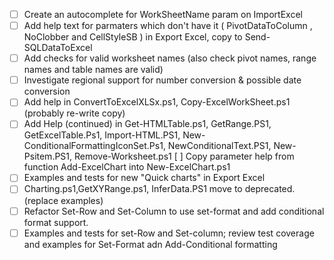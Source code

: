 - [ ] Create an autocomplete for WorkSheetName param on ImportExcel
- [ ] Add help text for parmaters which don't have it ( PivotDataToColumn , NoClobber and CellStyleSB ) in Export Excel, copy to Send-SQLDataToExcel
- [ ] Add checks for valid worksheet names (also check pivot names, range names and table names are valid)
- [ ] Investigate regional support for number conversion & possible date conversion
- [ ] Add help in ConvertToExcelXLSx.ps1, Copy-ExcelWorkSheet.ps1 (probably re-write copy)
- [ ] Add Help (continued) in Get-HTMLTable.ps1, GetRange.PS1,  GetExcelTable.Ps1, Import-HTML.PS1,  New-ConditionalFormattingIconSet.Ps1, NewConditionalText.PS1, New-Psitem.PS1, Remove-Worksheet.ps1
  [ ] Copy parameter help from function Add-ExcelChart into New-ExcelChart.ps1
- [ ] Examples and tests for new "Quick charts" in Export Excel 
- [ ]  Charting.ps1,GetXYRange.ps1, InferData.PS1 move to deprecated. (replace examples)
- [ ] Refactor Set-Row and Set-Column to use set-format and add conditional format support.
- [ ] Examples and tests for set-Row and Set-column; review test coverage and examples for Set-Format adn Add-Conditional formatting